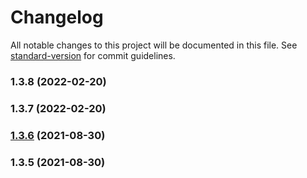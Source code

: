# Changelog

All notable changes to this project will be documented in this file. See [standard-version](https://github.com/conventional-changelog/standard-version) for commit guidelines.

### 1.3.8 (2022-02-20)

### 1.3.7 (2022-02-20)

### [1.3.6](https://github.com/wweiss/aws-serverless-etsy-shop-event-source/compare/v1.3.5...v1.3.6) (2021-08-30)

### 1.3.5 (2021-08-30)
